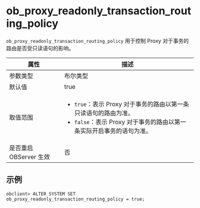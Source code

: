 ob_proxy_readonly_transaction_routing_policy
==============================================

`ob_proxy_readonly_transaction_routing_policy` 用于控制 Proxy 对于事务的路由是否受只读语句的影响。

|        属性        |     描述     |
|------------------|------------|
| 参数类型             | 布尔类型         |
| 默认值              | true         |
| 取值范围             |<ul><li>`true`：表示 Proxy 对于事务的路由以第一条只读语句的路由为准。</li><li>`false`：表示 Proxy 对于事务的路由以第一条实际开启事务的语句为准。</li></ul> |
| 是否重启 OBServer 生效 | 否          |

示例
-------------
    obclient> ALTER SYSTEM SET ob_proxy_readonly_transaction_routing_policy = true;